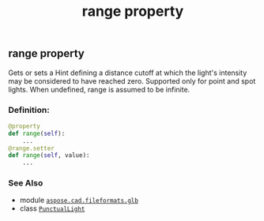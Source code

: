 ﻿---
title: range property
second_title: Aspose.CAD for Python via .NET API References
description: 
type: docs
weight: 130
url: /python-net/aspose.cad.fileformats.glb/punctuallight/range/
is_root: false
---

## range property


Gets or sets a Hint defining a distance cutoff at which the light's intensity may be considered
to have reached zero. Supported only for point and spot lights.
When undefined, range is assumed to be infinite.
### Definition:
```python
@property
def range(self):
    ...
@range.setter
def range(self, value):
    ...
```

### See Also
* module [`aspose.cad.fileformats.glb`](../../)
* class [`PunctualLight`](/cad/python-net/aspose.cad.fileformats.glb/punctuallight)
